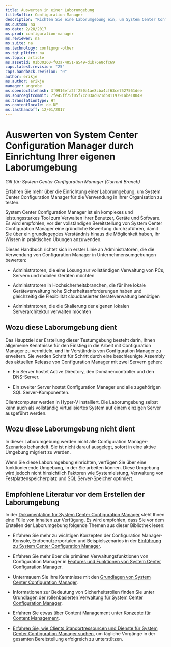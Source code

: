 ```yaml
---
title: Auswerten in einer Laborumgebung
titleSuffix: Configuration Manager
description: "Richten Sie eine Laborumgebung ein, um System Center Configuration Manager für die Verwendung in Ihrer Organisation zu bewerten."
ms.custom: na
ms.date: 2/28/2017
ms.prod: configuration-manager
ms.reviewer: na
ms.suite: na
ms.technology: configmgr-other
ms.tgt_pltfrm: na
ms.topic: article
ms.assetid: 01b30260-f03a-4851-a549-d1b76e8cfc69
caps.latest.revision: "25"
caps.handback.revision: "0"
author: erikje
ms.author: erikje
manager: angrobe
ms.openlocfilehash: 3f9916efa2ff250a1ae8cba4cf63ce7527561dee
ms.sourcegitcommit: 7fe45ff75f05f7cc03ad021db8119791abe18049
ms.translationtype: HT
ms.contentlocale: de-DE
ms.lasthandoff: 12/01/2017
---
```

# <a name="evaluate-system-center-configuration-manager-by-building-your-own-lab-environment"></a>Auswerten von System Center Configuration Manager durch Einrichtung Ihrer eigenen Laborumgebung

*Gilt für: System Center Configuration Manager (Current Branch)*

 Erfahren Sie mehr über die Einrichtung einer Laborumgebung, um System Center Configuration Manager für die Verwendung in Ihrer Organisation zu testen.  

 System Center Configuration Manager ist ein komplexes und leistungsstarkes Tool zum Verwalten Ihrer Benutzer, Geräte und Software. Es wird empfohlen, vor der vollständigen Bereitstellung von System Center Configuration Manager eine gründliche Bewertung durchzuführen, damit Sie über ein grundlegendes Verständnis hinaus die Möglichkeit haben, Ihr Wissen in praktischen Übungen anzuwenden.  

 Dieses Handbuch richtet sich in erster Linie an Administratoren, die die Verwendung von Configuration Manager in Unternehmensumgebungen bewerten:  

-   Administratoren, die eine Lösung zur vollständigen Verwaltung von PCs, Servern und mobilen Geräten möchten  

-   Administratoren in Hochsicherheitsbranchen, die für ihre lokale Geräteverwaltung hohe Sicherheitsanforderungen haben und gleichzeitig die Flexibilität cloudbasierter Geräteverwaltung benötigen  

-   Administratoren, die die Skalierung der eigenen lokalen Serverarchitektur verwalten möchten  

## <a name="what-this-lab-does"></a>Wozu diese Laborumgebung dient  
 Das Hauptziel der Erstellung dieser Testumgebung besteht darin, Ihnen allgemeine Kenntnisse für den Einstieg in die Arbeit mit Configuration Manager zu vermitteln, und Ihr Verständnis von Configuration Manager zu erweitern. Sie werden Schritt für Schritt durch eine beschleunigte Assembly des aktuellen Release von Configuration Manager mit zwei Servern gehen:  

-   Ein Server hostet Active Directory, den Domänencontroller und den DNS-Server.  

-   Ein zweiter Server hostet Configuration Manager und alle zugehörigen SQL Server-Komponenten.  

Clientcomputer werden in Hyper-V installiert. Die Laborumgebung selbst kann auch als vollständig virtualisiertes System auf einem einzigen Server ausgeführt werden.  

## <a name="what-this-lab-does-not-do"></a>Wozu diese Laborumgebung nicht dient  
 In dieser Laborumgebung werden nicht alle Configuration Manager-Szenarios behandelt. Sie ist nicht darauf ausgelegt, sofort in eine aktive Umgebung migriert zu werden.  

 Wenn Sie diese Laborumgebung einrichten, verfügen Sie über eine funktionierende Umgebung, in der Sie arbeiten können. Diese Umgebung wird jedoch nicht hinsichtlich Faktoren wie Systemleistung, Verwaltung von Festplattenspeicherplatz und SQL Server-Speicher optimiert.  

##  <a name="BKMK_EvalRec"></a> Empfohlene Literatur vor dem Erstellen der Laborumgebung  
 In der [Dokumentation für System Center Configuration Manager](http://docs.microsoft.com/sccm/) steht Ihnen eine Fülle von Inhalten zur Verfügung. Es wird empfohlen, dass Sie vor dem Erstellen der Laborumgebung folgende Themen aus dieser Bibliothek lesen:  

-   Erfahren Sie mehr zu wichtigen Konzepten der Configuration Manager-Konsole, Endbenutzerportalen und Beispielszenarios in der [Einführung zu System Center Configuration Manager](../../core/understand/introduction.md).  

-   Erfahren Sie mehr über die primären Verwaltungsfunktionen von Configuration Manager in [Features und Funktionen von System Center Configuration Manager](../../core/plan-design/changes/features-and-capabilities.md).  

-   Untermauern Sie Ihre Kenntnisse mit den [Grundlagen von System Center Configuration Manager](../../core/understand/fundamentals.md).  

-   Informationen zur Bedeutung von Sicherheitsrollen finden Sie unter [Grundlagen der rollenbasierten Verwaltung für System Center Configuration Manager](../../core/understand/fundamentals-of-role-based-administration.md).  

-   Erfahren Sie etwas über Content Management unter [Konzepte für Content Management](../../core/plan-design/hierarchy/fundamental-concepts-for-content-management.md).  

-   [Erfahren Sie, wie Clients Standortressourcen und Dienste für System Center Configuration Manager suchen](../../core/plan-design/hierarchy/understand-how-clients-find-site-resources-and-services.md), um tägliche Vorgänge in der gesamten Bereitstellung erfolgreich zu unterstützen.  
